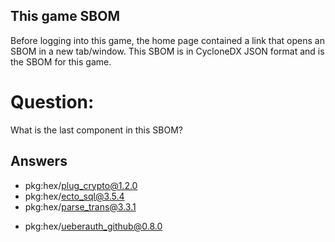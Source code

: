 ## This game SBOM
Before logging into this game,
the home page contained a link
that opens an SBOM in a new tab/window.
This SBOM is in CycloneDX JSON format
and is the SBOM for this game.

# Question:
What is the last component in this SBOM?

## Answers
- pkg:hex/plug_crypto@1.2.0
- pkg:hex/ecto_sql@3.5.4
- pkg:hex/parse_trans@3.3.1
* pkg:hex/ueberauth_github@0.8.0
